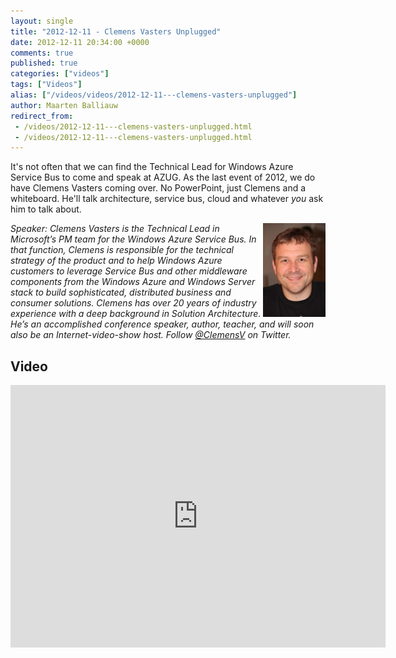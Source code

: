 ```yaml
---
layout: single
title: "2012-12-11 - Clemens Vasters Unplugged"
date: 2012-12-11 20:34:00 +0000
comments: true
published: true
categories: ["videos"]
tags: ["Videos"]
alias: ["/videos/videos/2012-12-11---clemens-vasters-unplugged"]
author: Maarten Balliauw
redirect_from:
 - /videos/2012-12-11---clemens-vasters-unplugged.html
 - /videos/2012-12-11---clemens-vasters-unplugged.html
---
```


<p>It's not often that we can find the Technical Lead for Windows Azure Service Bus to come and speak at AZUG. As the last event of 2012, we do have Clemens Vasters coming over. No PowerPoint, just Clemens and a whiteboard. He'll talk architecture, service bus, cloud and whatever <em>you</em> ask him to talk about.</p>
<p><img width="100" align="right" alt="Clemens Vasters" src="/assets/media/speakers/clemens-vasters.jpg"></p>
<p><em>Speaker: Clemens Vasters is the Technical Lead in Microsoft&rsquo;s PM team for the Windows Azure Service Bus. In that function, Clemens is responsible for the technical strategy of the product and to help Windows Azure customers to leverage Service Bus and other middleware components from the Windows Azure and Windows Server stack to build sophisticated, distributed business and consumer solutions. Clemens has over 20 years of industry experience with a deep background in Solution Architecture. He&rsquo;s an accomplished conference speaker, author, teacher, and will soon also be an Internet-video-show host. Follow <a href="http://twitter.com/clemensv">@ClemensV</a> on Twitter.</em></p>

<h2>Video</h2>
<div>
				
				
				
<iframe width="600" height="420" src="https://www.youtube.com/embed/ALqkgu62ot8?hd=1" frameborder="0" allowfullscreen=""></iframe>
				
</div>







